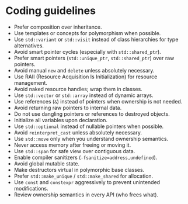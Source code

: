 # Coding guidelines

* Prefer composition over inheritance.
* Use templates or concepts for polymorphism when possible.
* Use `std::variant` or `std::visit` instead of class hierarchies for type alternatives.
* Avoid smart pointer cycles (especially with `std::shared_ptr`).
* Prefer smart pointers (`std::unique_ptr`, `std::shared_ptr`) over raw pointers.
* Avoid manual `new` and `delete` unless absolutely necessary.
* Use RAII (Resource Acquisition Is Initialization) for resource management.
* Avoid naked resource handles; wrap them in classes.
* Use `std::vector` or `std::array` instead of dynamic arrays.
* Use references (`&`) instead of pointers when ownership is not needed.
* Avoid returning raw pointers to internal data.
* Do not use dangling pointers or references to destroyed objects.
* Initialize all variables upon declaration.
* Use `std::optional` instead of nullable pointers when possible.
* Avoid `reinterpret_cast` unless absolutely necessary.
* Use `std::move` only when you understand ownership semantics.
* Never access memory after freeing or moving it.
* Use `std::span` for safe view over contiguous data.
* Enable compiler sanitizers (`-fsanitize=address,undefined`).
* Avoid global mutable state.
* Make destructors virtual in polymorphic base classes.
* Prefer `std::make_unique` / `std::make_shared` for allocation.
* Use `const` and `constexpr` aggressively to prevent unintended modifications.
* Review ownership semantics in every API (who frees what).
